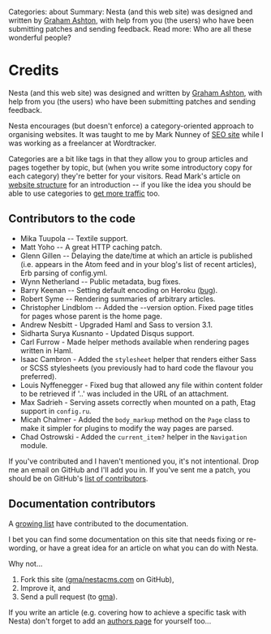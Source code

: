Categories: about
Summary: Nesta (and this web site) was designed and written by [Graham Ashton][gma], with help from you (the users) who have been submitting patches and sending feedback.
Read more: Who are all these wonderful people?

# Credits

Nesta (and this web site) was designed and written by [Graham
Ashton][gma], with help from you (the users) who have been submitting
patches and sending feedback.

[gma]: http://effectif.com

Nesta encourages (but doesn't enforce) a category-oriented approach to
organising websites. It was taught to me by Mark Nunney of [SEO
site][ss] while I was working as a freelancer at Wordtracker.

[ss]: http://www.seosite.co.uk/

Categories are a bit like tags in that they allow you to group articles
and pages together by topic, but (when you write some introductory copy
for each category) they're better for your visitors. Read Mark's
article on [website structure][nunney1] for an introduction -- if you
like the idea you should be able to use categories to [get more
traffic][nunney2] too.

[nunney1]: http://www.wordtracker.com/academy/website-structure
[nunney2]: http://www.wordtracker.com/academy/site-structure-planning-seo

## Contributors to the code

 - Mika Tuupola -- Textile support.
 - Matt Yoho -- A great HTTP caching patch.
 - Glenn Gillen -- Delaying the date/time at which an article is
   published (i.e. appears in the Atom feed and in your blog's list of
   recent articles), Erb parsing of config.yml.
 - Wynn Netherland -- Public metadata, bug fixes.
 - Barry Keenan -- Setting default encoding on Heroku ([bug][bug14]).
 - Robert Syme -- Rendering summaries of arbitrary articles.
 - Christopher Lindblom -- Added the --version option. Fixed page titles
   for pages whose parent is the home page.
 - Andrew Nesbitt - Upgraded Haml and Sass to version 3.1.
 - Sidharta Surya Kusnanto - Updated Disqus support.
 - Carl Furrow - Made helper methods available when rendering pages
   written in Haml.
 - Isaac Cambron - Added the `stylesheet` helper that renders either
   Sass or SCSS stylesheets (you previously had to hard code the flavour
   you preferred).
 - Louis Nyffenegger - Fixed bug that allowed any file within content
   folder to be retrieved if '..' was included in the URL of an
   attachment.
 - Max Sadrieh - Serving assets correctly when mounted on a path, Etag
   support in `config.ru`.
 - Micah Chalmer - Added the `body_markup` method on the `Page` class to
   make it simpler for plugins to modify the way pages are parsed.
 - Chad Ostrowski - Added the `current_item?` helper in the `Navigation`
   module.

If you've contributed and I haven't mentioned you, it's not intentional.
Drop me an email on GitHub and I'll add you in. If you've sent me a
patch, you should be on GitHub's [list of contributors][].

[bug14]: https://github.com/gma/nesta/issues#issue/14
[list of contributors]: https://github.com/gma/nesta/contributors

## Documentation contributors

A [growing list][] have contributed to the documentation.

[growing list]: https://github.com/gma/nestacms.com/contributors
[upgrading]: /blog/upgrading-to-the-gem

I bet you can find some documentation on this site that needs fixing or
re-wording, or have a great idea for an article on what you can do with
Nesta.

Why not...

1. Fork this site ([gma/nestacms.com][repo] on GitHub),
2. Improve it, and
3. Send a pull request (to [gma][gma]).

If you write an article (e.g. covering how to achieve a specific task
with Nesta) don't forget to add an [authors page](/authors) for yourself
too...

[repo]: https://github.com/gma/nestacms.com
[gma]: https://github.com/gma
